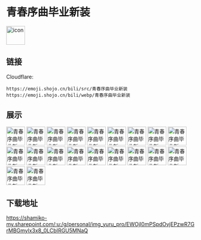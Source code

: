 # 青春序曲毕业新装
<img src="https://emoji.shojo.cn/bili/src/青春序曲毕业新装/icon.png" width="50" height="50" alt="icon">

## 链接
Cloudflare:
```
https://emoji.shojo.cn/bili/src/青春序曲毕业新装
https://emoji.shojo.cn/bili/webp/青春序曲毕业新装
```
## 展示
<img src="https://emoji.shojo.cn/bili/src/青春序曲毕业新装/青春序曲毕业新装-哈喽.png" width="50" height="50" alt="青春序曲毕业新装-哈喽">
<img src="https://emoji.shojo.cn/bili/src/青春序曲毕业新装/青春序曲毕业新装-小飞机来喽.png" width="50" height="50" alt="青春序曲毕业新装-小飞机来喽">
<img src="https://emoji.shojo.cn/bili/src/青春序曲毕业新装/青春序曲毕业新装-赞.png" width="50" height="50" alt="青春序曲毕业新装-赞">
<img src="https://emoji.shojo.cn/bili/src/青春序曲毕业新装/青春序曲毕业新装-消息.png" width="50" height="50" alt="青春序曲毕业新装-消息">
<img src="https://emoji.shojo.cn/bili/src/青春序曲毕业新装/青春序曲毕业新装-什么.png" width="50" height="50" alt="青春序曲毕业新装-什么">
<img src="https://emoji.shojo.cn/bili/src/青春序曲毕业新装/青春序曲毕业新装-笑脸.png" width="50" height="50" alt="青春序曲毕业新装-笑脸">
<img src="https://emoji.shojo.cn/bili/src/青春序曲毕业新装/青春序曲毕业新装-扎芯.png" width="50" height="50" alt="青春序曲毕业新装-扎芯">
<img src="https://emoji.shojo.cn/bili/src/青春序曲毕业新装/青春序曲毕业新装-答对了.png" width="50" height="50" alt="青春序曲毕业新装-答对了">
<img src="https://emoji.shojo.cn/bili/src/青春序曲毕业新装/青春序曲毕业新装-好天气.png" width="50" height="50" alt="青春序曲毕业新装-好天气">
<img src="https://emoji.shojo.cn/bili/src/青春序曲毕业新装/青春序曲毕业新装-你在哪.png" width="50" height="50" alt="青春序曲毕业新装-你在哪">
<img src="https://emoji.shojo.cn/bili/src/青春序曲毕业新装/青春序曲毕业新装-叮当.png" width="50" height="50" alt="青春序曲毕业新装-叮当">
<img src="https://emoji.shojo.cn/bili/src/青春序曲毕业新装/青春序曲毕业新装-快回消息.png" width="50" height="50" alt="青春序曲毕业新装-快回消息">
<img src="https://emoji.shojo.cn/bili/src/青春序曲毕业新装/青春序曲毕业新装-小喇叭.png" width="50" height="50" alt="青春序曲毕业新装-小喇叭">
<img src="https://emoji.shojo.cn/bili/src/青春序曲毕业新装/青春序曲毕业新装-观察.png" width="50" height="50" alt="青春序曲毕业新装-观察">
<img src="https://emoji.shojo.cn/bili/src/青春序曲毕业新装/青春序曲毕业新装-同学录.png" width="50" height="50" alt="青春序曲毕业新装-同学录">
<img src="https://emoji.shojo.cn/bili/src/青春序曲毕业新装/青春序曲毕业新装-回忆.png" width="50" height="50" alt="青春序曲毕业新装-回忆">
<img src="https://emoji.shojo.cn/bili/src/青春序曲毕业新装/青春序曲毕业新装-来消息了.png" width="50" height="50" alt="青春序曲毕业新装-来消息了">
<img src="https://emoji.shojo.cn/bili/src/青春序曲毕业新装/青春序曲毕业新装-爱了.png" width="50" height="50" alt="青春序曲毕业新装-爱了">
<img src="https://emoji.shojo.cn/bili/src/青春序曲毕业新装/青春序曲毕业新装-收藏.png" width="50" height="50" alt="青春序曲毕业新装-收藏">
<img src="https://emoji.shojo.cn/bili/src/青春序曲毕业新装/青春序曲毕业新装-厉害.png" width="50" height="50" alt="青春序曲毕业新装-厉害">

## 下载地址

https://shamiko-my.sharepoint.com/:u:/g/personal/img_yuru_pro/EWOjI0mPSpdOvjEPzwR7GrMBGmylx3x8_0LCbIRGU5MNaQ